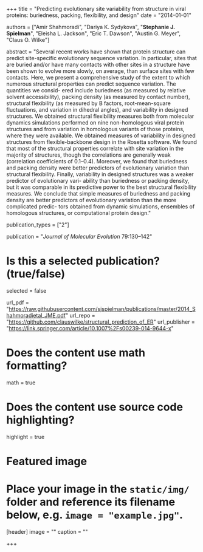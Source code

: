+++
title = "Predicting evolutionary site variability from structure in viral proteins: buriedness, packing, flexibility, and design"
date = "2014-01-01"

authors = ["Amir Shahmoradi", "Dariya K. Sydykova", "**Stephanie J. Spielman**", "Eleisha L. Jackson", "Eric T. Dawson", "Austin G. Meyer", "Claus O. Wilke"]

abstract = "Several recent works have shown that protein structure can predict site-specific evolutionary sequence variation. In particular, sites that are buried and/or have many contacts with other sites in a structure have been shown to evolve more slowly, on average, than surface sites with few contacts. Here, we present a comprehensive study of the extent to which numerous structural properties can predict sequence variation. The quantities we consid- ered include buriedness (as measured by relative solvent accessibility), packing density (as measured by contact number), structural flexibility (as measured by B factors, root-mean-square fluctuations, and variation in dihedral angles), and variability in designed structures. We obtained structural flexibility measures both from molecular dynamics simulations performed on nine non-homologous viral protein structures and from variation in homologous variants of those proteins, where they were available. We obtained measures of variability in designed structures from flexible-backbone design in the Rosetta software. We found that most of the structural properties correlate with site variation in the majority of structures, though the correlations are generally weak (correlation coefficients of 0.1–0.4). Moreover, we found that buriedness and packing density were better predictors of evolutionary variation than structural flexibility. Finally, variability in designed structures was a weaker predictor of evolutionary vari- ability than buriedness or packing density, but it was comparable in its predictive power to the best structural flexibility measures. We conclude that simple measures of buriedness and packing density are better predictors of evolutionary variation than the more complicated predic- tors obtained from dynamic simulations, ensembles of homologous structures, or computational protein design."


publication_types = ["2"]

publication = "*Journal of Molecular Evolution* 79:130–142"

# Is this a selected publication? (true/false)
selected = false

url_pdf = "https://raw.githubusercontent.com/sjspielman/publications/master/2014_Shahmoradietal_JME.pdf"
url_repo = "https://github.com/clauswilke/structural_prediction_of_ER"
url_publisher = "https://link.springer.com/article/10.1007%2Fs00239-014-9644-x"
# Does the content use math formatting?
math = true

# Does the content use source code highlighting?
highlight = true

# Featured image
# Place your image in the `static/img/` folder and reference its filename below, e.g. `image = "example.jpg"`.
[header]
image = ""
caption = ""

+++

<!-- More detail can easily be written here using *Markdown* and $\rm \LaTeX$ math code. -->
